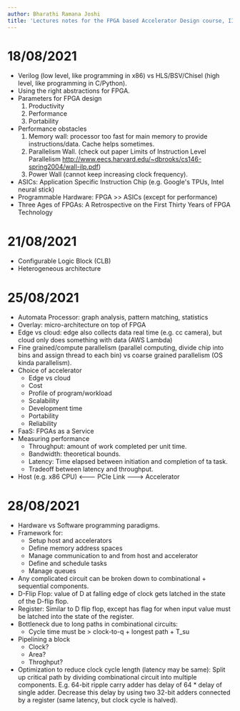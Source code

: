 ```yaml
---
author: Bharathi Ramana Joshi
title: 'Lectures notes for the FPGA based Accelerator Design course, IIIT Hyderbad Monsoon 2021'
---
```


# 18/08/2021

- Verilog (low level, like programming in x86) vs HLS/BSV/Chisel (high level,
    like programming in C/Python).
- Using the right abstractions for FPGA.
- Parameters for FPGA design
    1. Productivity
    2. Performance
    3. Portability
- Performance obstacles
    1. Memory wall: processor too fast for main memory to provide
       instructions/data. Cache helps sometimes.
    2. Parallelism Wall.
    (check out paper Limits of Instruction Level Parallelism http://www.eecs.harvard.edu/~dbrooks/cs146-spring2004/wall-ilp.pdf)
    3. Power Wall (cannot keep increasing clock frequency).
- ASICs: Application Specific Instruction Chip (e.g. Google's TPUs, Intel neural
    stick)
- Programmable Hardware: FPGA >> ASICs (except for performance)
- Three Ages of FPGAs: A Retrospective on the First Thirty Years of FPGA
    Technology

# 21/08/2021

- Configurable Logic Block (CLB)
- Heterogeneous architecture

# 25/08/2021

- Automata Processor: graph analysis, pattern matching, statistics
- Overlay: micro-architecture on top of FPGA
- Edge vs cloud: edge also collects data real time (e.g. cc camera), but cloud
  only does something with data (AWS Lambda)
- Fine grained/compute parallelism (parallel computing, divide chip into bins
  and assign thread to each bin) vs coarse grained parallelism (OS kinda
  parallelism).
- Choice of accelerator
    + Edge vs cloud
    + Cost
    + Profile of program/workload
    + Scalability
    + Development time
    + Portability
    + Reliability
- FaaS: FPGAs as a Service
- Measuring performance
    + Throughput: amount of work completed per unit time.
    + Bandwidth: theoretical bounds.
    + Latency: Time elapsed between initiation and completion of ta task.
    + Tradeoff between latency and throughput.
- Host (e.g. x86 CPU) <--- PCIe Link ---> Accelerator

# 28/08/2021

- Hardware vs Software programming paradigms.
- Framework for:
    + Setup host and accelerators
    + Define memory address spaces
    + Manage communication to and from host and accelerator
    + Define and schedule tasks
    + Manage queues
- Any complicated circuit can be broken down to combinational + sequential
    components.
- D-Flip Flop: value of D at falling edge of clock gets latched in the state of
  the D-flip flop.
- Register: Similar to D flip flop, except has flag for when input value must be
    latched into the state of the register.
- Bottleneck due to long paths in combinational circuits:
    + Cycle time must be > clock-to-q + longest path + T_su
- Pipelining a block
    + Clock?
    + Area?
    + Throghput?
- Optimization to reduce clock cycle length (latency may be same): Split up
  critical path by dividing combinational circuit into multiple components. E.g.
  64-bit ripple carry adder has delay of 64 * delay of single adder. Decrease
  this delay by using two 32-bit adders connected by a register (same latency,
  but clock cycle is halved).
